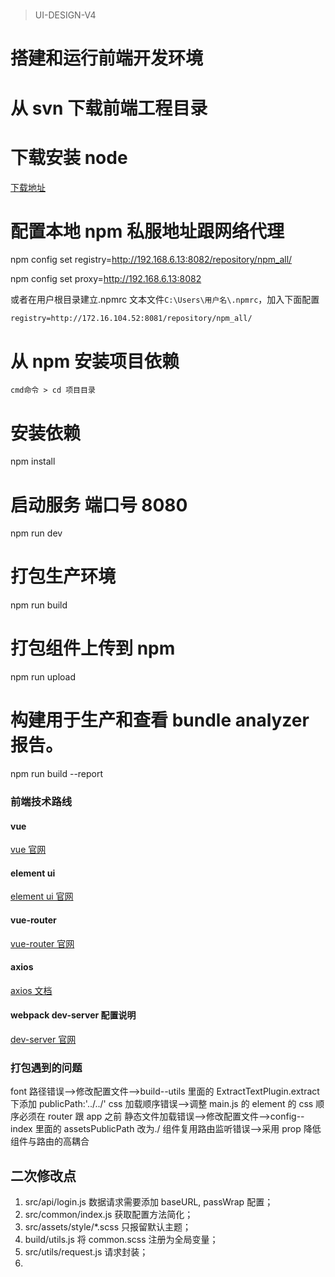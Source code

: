#

> UI-DESIGN-V4

# 搭建和运行前端开发环境

# 从 svn 下载前端工程目录

# 下载安装 node

[下载地址](http://nodejs.org/)

# 配置本地 npm 私服地址跟网络代理

npm config set registry=http://192.168.6.13:8082/repository/npm_all/

npm config set proxy=http://192.168.6.13:8082

或者在用户根目录建立.npmrc 文本文件`C:\Users\用户名\.npmrc`，加入下面配置

`registry=http://172.16.104.52:8081/repository/npm_all/`

# 从 npm 安装项目依赖

`cmd命令 > cd 项目目录`

# 安装依赖

npm install

# 启动服务 端口号 8080

npm run dev

# 打包生产环境

npm run build

# 打包组件上传到 npm

npm run upload

# 构建用于生产和查看 bundle analyzer 报告。

npm run build --report

### 前端技术路线

#### vue

[vue 官网](https://cn.vuejs.org/v2/guide/)

#### element ui

[element ui 官网](http://element.eleme.io/#/)

#### vue-router

[vue-router 官网](https://router.vuejs.org/zh-cn/)

#### axios

[axios 文档](https://www.kancloud.cn/yunye/axios/234845)

#### webpack dev-server 配置说明

[dev-server 官网](https://webpack.js.org/configuration/dev-server/)

### 打包遇到的问题

font 路径错误-->修改配置文件-->build--utils 里面的 ExtractTextPlugin.extract 下添加 publicPath:'../../'
css 加载顺序错误-->调整 main.js 的 element 的 css 顺序必须在 router 跟 app 之前
静态文件加载错误-->修改配置文件-->config--index 里面的 assetsPublicPath 改为./
组件复用路由监听错误-->采用 prop 降低组件与路由的高耦合

## 二次修改点

1. src/api/login.js 数据请求需要添加 baseURL, passWrap 配置；
2. src/common/index.js 获取配置方法简化；
3. src/assets/style/\*.scss 只报留默认主题；
4. build/utils.js 将 common.scss 注册为全局变量；
5. src/utils/request.js 请求封装；
6.
